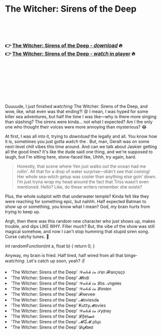 <h1>The Witcher: Sirens of the Deep</h1>

<br><br><br>

<h3>👉 <a href="https://Justins-ewunwinfi1979.github.io/bjpgcoupti/">The Witcher: Sirens of the Deep - 𝘥𝘰𝘸𝘯𝘭𝘰𝘢𝘥</a> 🔥<br>
👉 <a href="https://Justins-ewunwinfi1979.github.io/bjpgcoupti/">The Witcher: Sirens of the Deep - 𝘸𝘢𝘵𝘤𝘩 in player</a> 🔥
</h3>



<br><br><br><br><br><br><br>


Duuuude, I just finished 𝘸𝘢𝘵𝘤𝘩𝘪𝘯𝘨 The Witcher: Sirens of the Deep, and wow, like, what even was that ending?! 😵 I mean, I was hyped for some killer sea adventures, but half the time I was like—why is there more singing than slashing? The sirens were kinda... not what I expected? Am I the only one who thought their voices were more annoying than mysterious? 😂

At first, I was all into it, trying to 𝘥𝘰𝘸𝘯𝘭𝘰𝘢𝘥 the   legally and all. You know how it is, sometimes you just gotta 𝘸𝘢𝘵𝘤𝘩 the  . But, man, Geralt was on some next-level chill vibes this time around. And can we talk about Jaskier getting all the good lines? It's like the dude said one thing, and we're supposed to laugh, but I'm sitting here, stone-faced like, Uhhh, try again, bard.

> Honestly, that scene where Yen just walks out the ocean had me rollin'. All that for a drop of water surprise—didn't see that coming! Her whole sea-witch getup was cooler than anything else goin’ down. I’m just tryna wrap my head around the fact that Triss wasn’t even mentioned. Hello? Like, do these writers remember she exists?

Plus, the whole subplot with that underwater temple? Kinda felt like they were reaching for something epic, but nahhh. Half expected Batman to show up or something, you know what I mean? God, my brain hurts from trying to keep up.

Argh, then there was this random new character who just shows up, makes trouble, and dips LIKE WHY. Filler much? But, the vibe of the show was still magical somehow, and now I can't stop humming that stupid siren song. Curse catchy tunes. 🤦

int randomFunction(int a, float b) { return 0; }

Anyway, my brain is fried. Half tired, half wired from all that binge-𝘸𝘢𝘵𝘤𝘩𝘪𝘯𝘨. Let's catch up soon, yeah? ✌️

<li>'The Witcher: Sirens of the Deep' 𝒲𝒶𝓉𝒸𝒽 𝒾𝓃 𝒮𝖺𝗇 𝓕𝗋𝖺𝗇ç𝗂𝗌ç𝗈</li>
<li>'The Witcher: Sirens of the Deep' 𝓗𝗂𝗇ԁ𝗂</li>
<li>'The Witcher: Sirens of the Deep' 𝒲𝒶𝓉𝒸𝒽 𝒾𝓃 𝓛𝗈𝗌 𝒜𝗇𝗀𝖾𝗅𝖾𝗌</li>
<li>'The Witcher: Sirens of the Deep' 𝒲𝒶𝓉𝒸𝒽 𝒾𝓃 𝓛𝗈𝗇𝖽𝗈𝗇</li>
<li>'The Witcher: Sirens of the Deep' 𝓕𝗋𝖾𝖾ν𝖾𝖾</li>
<li>'The Witcher: Sirens of the Deep' 𝓜𝗈ν𝗂𝖾𝗌ԁ𝖆</li>
<li>'The Witcher: Sirens of the Deep' Ҝ𝗎𝗍𝗍𝗒𝓜𝗈ν𝗂𝖾𝗌</li>
<li>'The Witcher: Sirens of the Deep' 𝒲𝒶𝓉𝒸𝒽 𝒾𝓃 𝒮𝗒𝖽𝗇𝖾𝗒</li>
<li>'The Witcher: Sirens of the Deep' 𝓛𝗂ƒ𝖾𝗍𝗂𝓶𝖾</li>
<li>'The Witcher: Sirens of the Deep' 𝓜Ɠ𝓜 ρ𝗅ų𝗌</li>
<li>'The Witcher: Sirens of the Deep' 𝓓ų𝓫𝖻𝖾𝖽</li>
